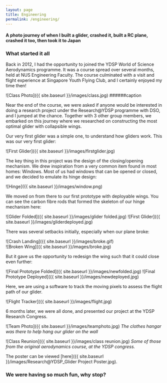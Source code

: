 ```yaml
---
layout: page
title: Engineering
permalink: /engineering/
---
```

#### A photo journey of when I built a glider, crashed it, built a RC plane, crashed it too, then took it to Japan

### What started it all  
Back in 2012, I had the opportunity to joined the YDSP World of Science Aerodynamics programme. It was a course spread over several months, held at NUS Engineering Faculty. The course culminated with a visit and flight experience at Singapore Youth Flying Club, and I certainly enjoyed my time then!  


![Class Photo]({{ site.baseurl }}/images/class.jpg)
######caption

Near the end of the course, we were asked if anyone would be interested in doing a research project under the Research@YDSP programme with DSO, and I jumped at the chance. Together with 3 other group members, we embarked on this journey where we researched on constructing the most optimal glider with collapsible wings.

Our very first glider was a simple one, to understand how gliders work. This was our very first glider:

![First Glider]({{ site.baseurl }}/images/firstglider.jpg)

The key thing in this project was the design of the closing/opening mechanism. We drew inspiration from a very common item found in most homes: Windows. Most of us had windows that can be opened or closed, and we decided to emulate its hinge design:

![Hinge]({{ site.baseurl }}/images/window.png)

We moved on from there to our first prototype with deployable wings. You can see the carbon fibre rods that formed the skeleton of our hinge mechanism here:

![Glider Folded]({{ site.baseurl }}/images/glider folded.jpg)
![First Glider]({{ site.baseurl }}/images/gliderdeployed.jpg)

There was several setbacks initially, especially when our plane broke:

![Crash Landing]({{ site.baseurl }}/images/broke.gif)  
![Broken Wing]({{ site.baseurl }}/images/broke.jpg)

But it gave us the opportunity to redesign the wing such that it could close even further:

![Final Prototype Folded]({{ site.baseurl }}/images/newfolded.jpg)
![Final Prototype Deployed]({{ site.baseurl }}/images/newdeployed.jpg)

Here, we are using a software to track the moving pixels to assess the flight path of our glider.

![Flight Tracker]({{ site.baseurl }}/images/flight.jpg)

6 months later, we were all done, and presented our project at the YDSP Research Congress.

![Team Photo]({{ site.baseurl }}/images/teamphoto.jpg)
_The clothes hangar was there to help hang our glider on the wall_

![Class Reunion]({{ site.baseurl }}/images/class reunion.jpg)
_Some of those from the original aerodynamics course, at the YDSP congress._

The poster can be viewed [here]({{ site.baseurl }}/images/Research@YDSP_Glider Project Poster.jpg).

### We were having so much fun, why stop?
